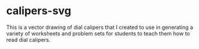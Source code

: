 # calipers-svg
This is a vector drawing of dial calipers that I created to use in generating a variety of worksheets and problem sets for students to teach them how to read dial calipers.
